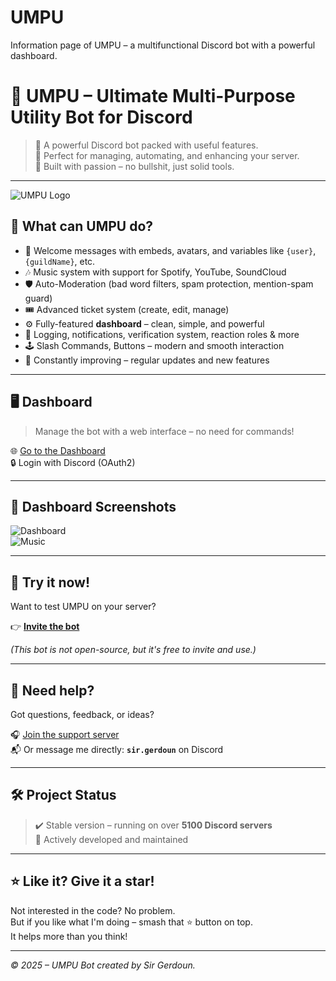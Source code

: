 # UMPU
Information page of UMPU – a multifunctional Discord bot with a powerful dashboard.

# 🤖 UMPU – Ultimate Multi-Purpose Utility Bot for Discord

> 🔧 A powerful Discord bot packed with useful features.  
> 🎯 Perfect for managing, automating, and enhancing your server.  
> 🧠 Built with passion – no bullshit, just solid tools.

---

![UMPU Logo](https://umpu.xyz/assets/img/iconee.png)

## 🚀 What can UMPU do?

- 👋 Welcome messages with embeds, avatars, and variables like `{user}`, `{guildName}`, etc.
- 🎶 Music system with support for Spotify, YouTube, SoundCloud
- 🛡️ Auto-Moderation (bad word filters, spam protection, mention-spam guard)
- 🎟️ Advanced ticket system (create, edit, manage)
- ⚙️ Fully-featured **dashboard** – clean, simple, and powerful
- 🧾 Logging, notifications, verification system, reaction roles & more
- 🕹️ Slash Commands, Buttons – modern and smooth interaction
- 🧠 Constantly improving – regular updates and new features

---

## 🖥️ Dashboard

> Manage the bot with a web interface – no need for commands!

🌐 [Go to the Dashboard](https://umpu.xyz/dashboard)  
🔒 Login with Discord (OAuth2)

---

## 📸 Dashboard Screenshots

![Dashboard](https://imgur.com/oGrahbv)  
![Music](https://imgur.com/uG3HiqZ)

---

## 🧪 Try it now!

Want to test UMPU on your server?

👉 **[Invite the bot](https://discord.com/oauth2/authorize?client_id=855900715720245289&permissions=8&integration_type=0&scope=applications.commands+bot)**

*(This bot is not open-source, but it's free to invite and use.)*

---

## 🤝 Need help?

Got questions, feedback, or ideas?

🎧 [Join the support server](https://discord.gg/AvQqSNtGhz)  
📬 Or message me directly: **`sir.gerdoun`** on Discord

---

## 🛠️ Project Status

> ✔️ Stable version – running on over **5100 Discord servers**  
> 🚧 Actively developed and maintained

---

## ⭐ Like it? Give it a star!

Not interested in the code? No problem.  
But if you like what I'm doing – smash that ⭐ button on top.  
It helps more than you think!

---

*© 2025 – UMPU Bot created by Sir Gerdoun.*
